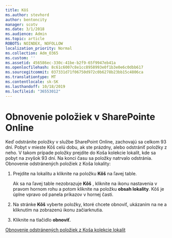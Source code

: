 ```yaml
---
title: Kôš
ms.author: stevhord
author: bentoncity
manager: scotv
ms.date: 3/1/2018
ms.audience: Admin
ms.topic: article
ROBOTS: NOINDEX, NOFOLLOW
localization_priority: Normal
ms.collection: Adm_O365
ms.custom: ''
ms.assetid: 456586ec-330c-41be-b2f9-65f9947eb41a
ms.openlocfilehash: 8c61c6007c8e1cc8958993e0f1b3e0e6c0dbb617
ms.sourcegitcommit: 037331d71f06750d972c0b6278b23bb15c4806ca
ms.translationtype: MT
ms.contentlocale: sk-SK
ms.lasthandoff: 10/18/2019
ms.locfileid: "36553012"
---
```

# <a name="restore-items-in-sharepoint-online"></a>Obnovenie položiek v SharePointe Online

Keď odstránite položky v službe SharePoint Online, zachovajú sa celkom 93 dní. Pobyt v mieste Kôš celú dobu, ak ste prázdny, alebo odstrániť položky z neho. V takom prípade položky prejdite do Koša kolekcie lokalít, kde sa pobyt na zvyšok 93 dní. Na konci času sa položky natrvalo odstránia. Obnovenie odstránených položiek z Koša lokality:
  
1. Prejdite na lokalitu a kliknite na položku **Kôš** na ľavej table. 
    
    Ak sa na ľavej table nezobrazuje **Kôš** , kliknite na ikonu nastavenia v pravom hornom rohu a potom kliknite na položku **obsah lokality**. Kôš je úplne vpravo od panela príkazov v hornej časti.
    
2. Na stránke **Kôš** vyberte položky, ktoré chcete obnoviť, ukázaním na ne a kliknutím na zobrazenú ikonu začiarknutia. 
    
3. Kliknite na tlačidlo **obnoviť**.
    
[Obnovenie odstránených položiek z Koša kolekcie lokalít](https://go.microsoft.com/fwlink/?linkid=866439)
  

